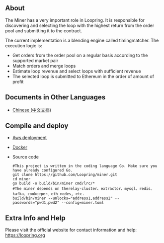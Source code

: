
## About
The Miner has a very important role in Loopring. It is responsible for discovering and selecting the loop with the highest return from the order pool and submitting it to the contract.

The current implementation is a blending engine called timingmatcher. The execution logic is:
* Get orders from the order pool on a regular basis according to the supported market pair
* Match orders and merge loops
* Estimate loop revenue and select loops with sufficient revenue
* The selected loop is submitted to Ethereum in the order of amount of profit

    
    
## Documents in Other Languages
- [Chinese (中文文档)](chinese.md)

## Compile and deploy
* [Aws deployment](https://loopring.github.io/relay-cluster/deploy/deploy_index.html#%E6%9C%8D%E5%8A%A1)
* [Docker](docker.md)
* Source code
    
    ```
    #This project is written in the coding language Go. Make sure you have already configured Go.
    git clone https://github.com/Loopring/miner.git
    cd miner
    go build -o build/bin/miner cmd/lrc/*
    #The miner depends on therelay-cluster、extractor、mysql、redis、kafka、zookeeper、eth nodes, etc.
    build/bin/miner --unlocks="address1,address2" --passwords="pwd1,pwd2" --config=miner.toml
    ```


## Extra Info and Help
Please visit the official website for contact information and help: https://loopring.org



